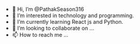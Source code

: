 - 👋 Hi, I’m @PathakSeason316
- 👀 I’m interested in technology and programming.
- 🌱 I’m currently learning React js and Python.
- 💞️ I’m looking to collaborate on ...
- 📫 How to reach me ...

<!---
PathakSeason316/PathakSeason316 is a ✨ special ✨ repository because its `README.md` (this file) appears on your GitHub profile.
You can click the Preview link to take a look at your changes.
--->

